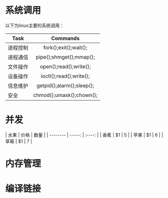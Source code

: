 # 系统调用
  以下为linux主要的系统调用：
  
  | Task  | Commands |
  |--|:--:|
  | 进程控制  | fork();exit();wait(); |
  | 进程通信  | pipe();shmget();mmap(); |
  | 文件操作  | open();read();write();  |
  | 设备操作  | ioctl();read();write(); |
  | 信息维护  | getpid();alarm();sleep(); |
  | 安全  | chmod();umask();chown();  |
# 并发
| 水果 | 价格 | 数量 | | -------- | -----: | :----: | | 香蕉 | $1 | 5 | | 苹果 | $1 | 6 | | 草莓 | $1 | 7 |
# 内存管理
# 编译链接
